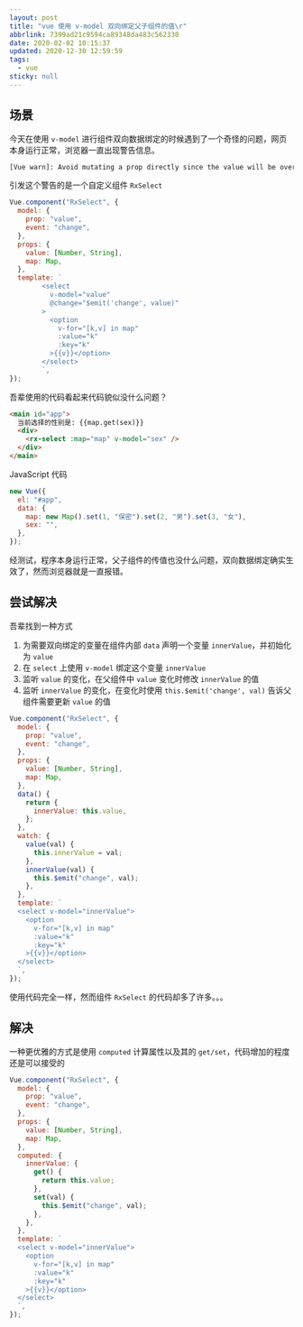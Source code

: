 ```yaml
---
layout: post
title: "vue 使用 v-model 双向绑定父子组件的值\r"
abbrlink: 7399ad21c9594ca89348da483c562330
date: 2020-02-02 10:15:37
updated: 2020-12-30 12:59:59
tags:
  - vue
sticky: null
---
```


## 场景

今天在使用 `v-model` 进行组件双向数据绑定的时候遇到了一个奇怪的问题，网页本身运行正常，浏览器一直出现警告信息。

```sh
[Vue warn]: Avoid mutating a prop directly since the value will be overwritten whenever the parent component re-renders. Instead, use a data or computed property based on the prop's value. Prop being mutated: "value"
```

引发这个警告的是一个自定义组件 `RxSelect`

```js
Vue.component("RxSelect", {
  model: {
    prop: "value",
    event: "change",
  },
  props: {
    value: [Number, String],
    map: Map,
  },
  template: `
        <select
          v-model="value"
          @change="$emit('change', value)"
        >
          <option
            v-for="[k,v] in map"
            :value="k"
            :key="k"
          >{{v}}</option>
        </select>
        `,
});
```

吾辈使用的代码看起来代码貌似没什么问题？

```html
<main id="app">
  当前选择的性别是: {{map.get(sex)}}
  <div>
    <rx-select :map="map" v-model="sex" />
  </div>
</main>
```

JavaScript 代码

```js
new Vue({
  el: "#app",
  data: {
    map: new Map().set(1, "保密").set(2, "男").set(3, "女"),
    sex: "",
  },
});
```

经测试，程序本身运行正常，父子组件的传值也没什么问题，双向数据绑定确实生效了，然而浏览器就是一直报错。

## 尝试解决

吾辈找到一种方式

1.  为需要双向绑定的变量在组件内部 `data` 声明一个变量 `innerValue`，并初始化为 `value`
1.  在 `select` 上使用 `v-model` 绑定这个变量 `innerValue`
1.  监听 `value` 的变化，在父组件中 `value` 变化时修改 `innerValue` 的值
1.  监听 `innerValue` 的变化，在变化时使用 `this.$emit('change', val)` 告诉父组件需要更新 `value` 的值

```js
Vue.component("RxSelect", {
  model: {
    prop: "value",
    event: "change",
  },
  props: {
    value: [Number, String],
    map: Map,
  },
  data() {
    return {
      innerValue: this.value,
    };
  },
  watch: {
    value(val) {
      this.innerValue = val;
    },
    innerValue(val) {
      this.$emit("change", val);
    },
  },
  template: `
  <select v-model="innerValue">
    <option
      v-for="[k,v] in map"
      :value="k"
      :key="k"
    >{{v}}</option>
  </select>
  `,
});
```

使用代码完全一样，然而组件 `RxSelect` 的代码却多了许多。。。

## 解决

一种更优雅的方式是使用 `computed` 计算属性以及其的 `get/set`，代码增加的程度还是可以接受的

```js
Vue.component("RxSelect", {
  model: {
    prop: "value",
    event: "change",
  },
  props: {
    value: [Number, String],
    map: Map,
  },
  computed: {
    innerValue: {
      get() {
        return this.value;
      },
      set(val) {
        this.$emit("change", val);
      },
    },
  },
  template: `
  <select v-model="innerValue">
    <option
      v-for="[k,v] in map"
      :value="k"
      :key="k"
    >{{v}}</option>
  </select>
  `,
});
```
